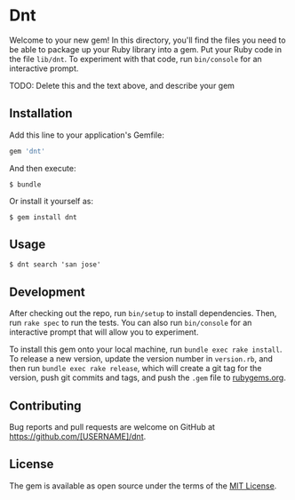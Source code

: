 # Dnt

Welcome to your new gem! In this directory, you'll find the files you need to be able to package up your Ruby library into a gem. Put your Ruby code in the file `lib/dnt`. To experiment with that code, run `bin/console` for an interactive prompt.

TODO: Delete this and the text above, and describe your gem

## Installation

Add this line to your application's Gemfile:

```ruby
gem 'dnt'
```

And then execute:

    $ bundle

Or install it yourself as:

    $ gem install dnt

## Usage

    $ dnt search 'san jose'

## Development

After checking out the repo, run `bin/setup` to install dependencies. Then, run `rake spec` to run the tests. You can also run `bin/console` for an interactive prompt that will allow you to experiment.

To install this gem onto your local machine, run `bundle exec rake install`. To release a new version, update the version number in `version.rb`, and then run `bundle exec rake release`, which will create a git tag for the version, push git commits and tags, and push the `.gem` file to [rubygems.org](https://rubygems.org).

## Contributing

Bug reports and pull requests are welcome on GitHub at https://github.com/[USERNAME]/dnt.


## License

The gem is available as open source under the terms of the [MIT License](http://opensource.org/licenses/MIT).

